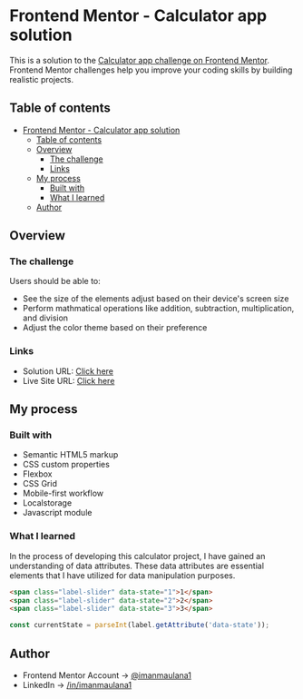 # Frontend Mentor - Calculator app solution

This is a solution to the [Calculator app challenge on Frontend Mentor](https://www.frontendmentor.io/challenges/calculator-app-9lteq5N29). Frontend Mentor challenges help you improve your coding skills by building realistic projects.

## Table of contents

- [Frontend Mentor - Calculator app solution](#frontend-mentor---calculator-app-solution)
  - [Table of contents](#table-of-contents)
  - [Overview](#overview)
    - [The challenge](#the-challenge)
    - [Links](#links)
  - [My process](#my-process)
    - [Built with](#built-with)
    - [What I learned](#what-i-learned)
  - [Author](#author)

## Overview

### The challenge

Users should be able to:

- See the size of the elements adjust based on their device's screen size
- Perform mathmatical operations like addition, subtraction, multiplication, and division
- Adjust the color theme based on their preference

### Links

- Solution URL: [Click here](https://www.frontendmentor.io/solutions/calculator-app-using-javascript-module-and-local-storage-84OGiEanjx)
- Live Site URL: [Click here](https://main--moonlit-toffee-2968e7.netlify.app/)

## My process

### Built with

- Semantic HTML5 markup
- CSS custom properties
- Flexbox
- CSS Grid
- Mobile-first workflow
- Localstorage
- Javascript module

### What I learned

In the process of developing this calculator project, I have gained an understanding of data attributes. These data attributes are essential elements that I have utilized for data manipulation purposes.

```html
<span class="label-slider" data-state="1">1</span>
<span class="label-slider" data-state="2">2</span>
<span class="label-slider" data-state="3">3</span>
```

```js
const currentState = parseInt(label.getAttribute('data-state'));
```

## Author

- Frontend Mentor Account -> [@imanmaulana1](https://www.frontendmentor.io/profile/imanmaulana1)
- LinkedIn -> [/in/imanmaulana1](https://www.linkedin.com/in/imanmaulana1/)
